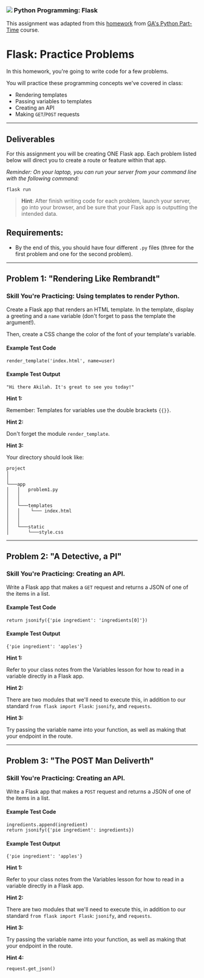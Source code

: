 ### ![](https://ga-dash.s3.amazonaws.com/production/assets/logo-9f88ae6c9c3871690e33280fcf557f33.png) Python Programming: Flask

This assignment was adapted from this [homework](https://git.generalassemb.ly/python-programming/python-programming/tree/revisions_v2.1/unit-6-flask/instructor-resources/hw-5day-4flask) from [GA's Python Part-Time](https://generalassemb.ly/education/python-programming) course.

<!---
This assignment was originally developed by Kevin

Questions? Comments?
1. Log an issue to this repo to alert me of a problem.
2. Suggest an edit yourself by forking this repo, making edits, and submitting a pull request with your changes back to our master branch.
3. Hit me up on Slack at @kevin.coyle.

Note: Adaptation made in fall 2019 by Brandi Butler.
--->

# Flask: Practice Problems

In this homework, you're going to write code for a few problems.

You will practice these programming concepts we've covered in class:

* Rendering templates
* Passing variables to templates
* Creating an API
* Making `GET`/`POST` requests

------------

## Deliverables

For this assignment you will be creating ONE Flask app. Each problem listed below will direct you to create a route or feature within that app.

*Reminder: On your laptop, you can run your server from your command line with the following command:*

```
flask run
```

> **Hint**: After finish writing code for each problem, launch your server, go into your browser, and be sure that your Flask app is outputting the intended data.


## Requirements:

* By the end of this, you should have four different `.py` files (three for the first problem and one for the second problem).

------------

## Problem 1: "Rendering Like Rembrandt"

### Skill You're Practicing: Using templates to render Python.

Create a Flask app that renders an HTML template. In the template, display a greeting and a `name` variable (don't forget to pass the template the argument!).

Then, create a CSS change the color of the font of your template's variable.

#### Example Test Code
```
render_template('index.html', name=user)
```

#### Example Test Output
```
"Hi there Akilah. It's great to see you today!"
```

**Hint 1:**

Remember: Templates for variables use the double brackets `{{}}`.

**Hint 2:**

Don't forget the module `render_template`.

**Hint 3:**

Your directory should look like:

```
project
│   
│
└───app
│   │   problem1.py
│   │   
│   │
│   └───templates
│   │    └─── index.html
│   │
│   │
│   └───static
│       └───style.css
```

------

## Problem 2: "A Detective, a PI"

### Skill You're Practicing: Creating an API.

Write a Flask app that makes a `GET` request and returns a JSON of one of the items in a list.


#### Example Test Code
```
return jsonify({'pie ingredient': 'ingredients[0]'})
```

#### Example Test Output
```
{'pie ingredient': 'apples'}
```

**Hint 1:**

Refer to your class notes from the Variables lesson for how to read in a variable directly in a Flask app.

**Hint 2:**

There are two modules that we'll need to execute this, in addition to our standard `from flask import Flask`: `jsonify`, and `requests`.

**Hint 3:**

Try passing the variable name into your function, as well as making that your endpoint in the route.

----

## Problem 3: "The POST Man Deliverth"

### Skill You're Practicing: Creating an API.

Write a Flask app that makes a `POST` request and returns a JSON of one of the items in a list.


#### Example Test Code
```
ingredients.append(ingredient)
return jsonify({'pie ingredient': ingredients})
```

#### Example Test Output
```
{'pie ingredient': 'apples'}
```

**Hint 1:**

Refer to your class notes from the Variables lesson for how to read in a variable directly in a Flask app.

**Hint 2:**

There are two modules that we'll need to execute this, in addition to our standard `from flask import Flask`: `jsonify`, and `requests`.

**Hint 3:**

Try passing the variable name into your function, as well as making that your endpoint in the route.

**Hint 4:**

`request.get_json()`
